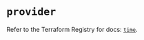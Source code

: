 # `provider`

Refer to the Terraform Registry for docs: [`time`](https://registry.terraform.io/providers/hashicorp/time/0.11.2/docs).
